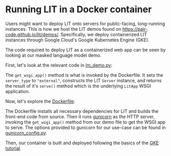 # Running LIT in a Docker container

<!--* freshness: { owner: 'lit-dev' reviewed: '2021-03-31' } *-->

Users might want to deploy LIT onto servers for public-facing, long-running
instances. This is how we host the LIT demos found on
https://pair-code.github.io/lit/demos/. Specifically, we deploy containerized
LIT instances through Google Cloud's Google Kubernetes Engine (GKE).

The code required to deploy LIT as a containerized web app can be seen by
looking at our masked language model demo.

First, let's look at the relevant code in
[lm_demo.py](../lit_nlp/examples/lm_demo.py):

The `get_wsgi_app()` method is what is invoked by the Dockerfile. It sets the
`server_type` to `"external"`, constructs the LIT `Server` instance, and returns
the result of it's `serve()` method which is the underlying `LitApp` WSGI
application.

Now, let's explore the [Dockerfile](https://github.com/PAIR-code/lit/blob/main/Dockerfile):

The Dockerfile installs all necessary dependencies for LIT and builds the
front-end code from source. Then it runs [gunicorn](https://gunicorn.org/) as
the HTTP server, invoking the `get_wsgi_app()` method from our demo file to get
the WSGI app to serve. The options provided to gunicorn for our use-case can be
found in
[gunicorn_config.py](../lit_nlp/examples/gunicorn_config.py).

Then, our container is built and deployed following the basics of the
[GKE tutorial](https://cloud.google.com/kubernetes-engine/docs/tutorials/hello-app).
